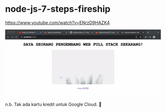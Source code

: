 # node-js-7-steps-fireship

https://www.youtube.com/watch?v=ENrzD9HAZK4

![Rekaman layar](rekaman-layar.gif)

n.b. Tak ada kartu kredit untuk Google Cloud. 🤦
